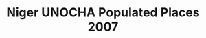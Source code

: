 ---
title: Niger UNOCHA Populated Places 2007
categories: 
    - data
geography: niger
partner: unocha
cat: logistics
year: 2007
layer: ocha-cod.niger-populatedplaces-2007
api:
embed:
source: UNOCHA 
license: Public Domain
updated: 3/28/2012
description: This layer depicts populated places in Niger. Data obtained from the [UN Office for the Coordination of Humanitarian Affairs (UN OCHA)](http://www.unocha.org/)
downloads:
    - type: shapefile
      link: http://dl.dropbox.com/u/72717685/ocha-niger-populatedplaces.zip
    - type: sqlite
      link: http://dl.dropbox.com/u/72717685/ocha-niger-populatedplaces.sqlite.zip
---